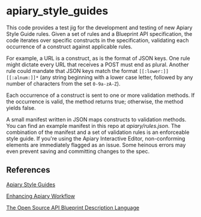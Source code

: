 # apiary_style_guides

This code provides a test jig for the development and testing of new 
Apiary Style Guide rules. Given a set of rules and a Blueprint API specification, the code 
iterates over specific constructs in the specification, validating each occurrence of a 
construct against applicable rules. 

For example, a URL is a construct, as is the format of JSON keys. One rule might dictate
every URL that receives a POST must end as plural. Another rule could mandate that
JSON keys match the format `[[:lower:]][[:alnum:]]*` (any string beginning with 
a lower case letter, followed by any number of characters from the set `0-9a-zA-Z`). 

Each occurrence of a construct is sent to one or more validation methods. If the occurrence
is valid, the method returns true; otherwise, the method yields false. 

A small manifest written in JSON maps constructs to validation methods. You can find
an example manifest in this repo at _apiary/rules.json_. The combination of the manifest
and a set of validation rules is an enforceable style guide. If you're using the Apiary 
Interactive Editor, non-conforming elements are immediately flagged as an issue. Some heinous
errors may even prevent saving and committing changes to the spec.

## References

[Apiary Style Guides](https://help.apiary.io/tools/style-guide/)

[Enhancing Apiary Workflow](https://help.apiary.io/api_101/enhancing-apiary-workflow/)

[The Open Source API Blueprint Description Language](https://apiblueprint.org)
